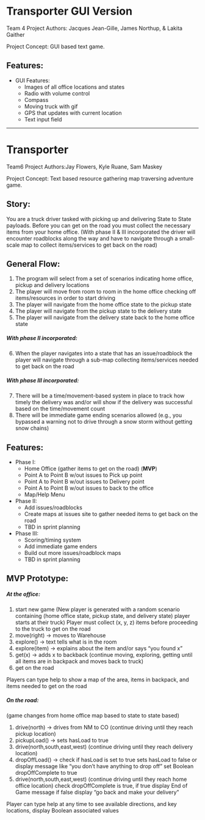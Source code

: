 # Transporter GUI Version
Team 4 Project Authors: Jacques Jean-Gille, James Northup, & Lakita Gaither

Project Concept: GUI based text game. 

## Features:
* GUI Features:
    * Images of all office locations and states
    *	Radio with volume control
    *	Compass
    *	Moving truck with gif
    *	GPS that updates with current location
    *   Text input field
    
    

------------------------------------------------------------------------------------------
# Transporter
Team6 Project Authors:Jay Flowers, Kyle Ruane, Sam Maskey

Project Concept:  Text based resource gathering map traversing adventure game.

## Story: 
You are a truck driver tasked with picking up and delivering State to State payloads. Before you can get on the road you must collect the necessary items from your home office.   (With phase II & III incorporated the driver will encounter roadblocks along the way and have to navigate through a small-scale map to collect items/services to get back on the road)
	
## General Flow:  
1.	The program will select from a set of scenarios indicating home office, pickup and delivery locations
2.	The player will move from room to room in the home office checking off items/resources in order to start driving
3.	The player will navigate from the home office state to the pickup state
4.	The player will navigate from the pickup state to the delivery state
5.	The player will navigate from the delivery state back to the home office state

##### With phase II incorporated:
6.	When the player navigates into a state that has an issue/roadblock the player will navigate through a sub-map collecting items/services needed to get back on the road

##### With phase III incorporated:
7.	There will be a time/movement-based system in place to track how timely the delivery was and/or will show if the delivery was successful based on the time/movement count
8.	There will be immediate game ending scenarios allowed (e.g., you bypassed a warning not to drive through a snow storm without getting snow chains)


## Features:
* Phase I:
    * Home Office (gather items to get on the road) (**MVP**)
    *	Point A to Point B w/out issues to Pick up point
    *	Point A to Point B w/out issues to Delivery point
    *	Point A to Point B w/out issues to back to the office 
    *	Map/Help Menu
*	Phase II:
    *	Add issues/roadblocks
    *	Create maps at issues site to gather needed items to get back on the road 
    *	TBD in sprint planning
*	Phase III:
    *	Scoring/timing system
    *	Add immediate game enders 
    *	Build out more issues/roadblock maps
    *	TBD in sprint planning


## MVP Prototype:

##### At the office:
1. start new game (New player is generated with a random scenario containing (home office state, pickup state, and delivery state) player starts at their truck) Player must collect (x, y, z) items before proceeding to the truck to get on the road
2. move(right) -> moves to Warehouse
3. explore() -> text tells what is in the room 
4. explore(item) -> explains about the item and/or says “you found x”
5. get(x) -> adds x to backback (continue moving, exploring, getting until all items are in backpack and moves back to truck)
6. get on the road

Players can type help to show a map of the area, items in backpack, and items needed to get on the road

##### On the road:
(game changes from home office map based to state to state based)
1. drive(north) -> drives from NM to CO
(continue driving until they reach pickup location)
2. pickupLoad() -> sets hasLoad to true
3. drive(north,south,east,west) 
(continue driving until they reach delivery location)
4. dropOffLoad() -> check if hasLoad is set to true sets hasLoad to false or display message like “you don’t have anything to drop off” set Boolean dropOffComplete to true
5. drive(north,south,east,west) 
(continue driving until they reach home office location) check dropOffComplete is true, if true display End of Game message if false display “go back and make your delivery”

Player can type help at any time to see available directions, and key locations, display Boolean associated values 



